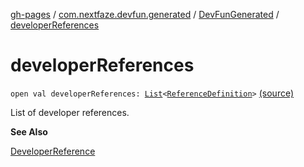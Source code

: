 [gh-pages](../../index.md) / [com.nextfaze.devfun.generated](../index.md) / [DevFunGenerated](index.md) / [developerReferences](./developer-references.md)

# developerReferences

`open val developerReferences: `[`List`](https://kotlinlang.org/api/latest/jvm/stdlib/kotlin.collections/-list/index.html)`<`[`ReferenceDefinition`](../../com.nextfaze.devfun.reference/-reference-definition/index.md)`>` [(source)](https://github.com/NextFaze/dev-fun/tree/master/devfun-annotations/src/main/java/com/nextfaze/devfun/generated/Generated.kt#L41)

List of developer references.

**See Also**

[DeveloperReference](../../com.nextfaze.devfun.reference/-developer-reference/index.md)

